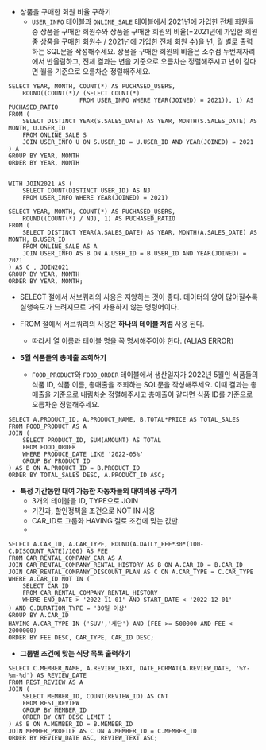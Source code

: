 - 상품을 구매한 회원 비율 구하기
	- `USER_INFO` 테이블과 `ONLINE_SALE` 테이블에서 2021년에 가입한 전체 회원들 중 상품을 구매한 회원수와 상품을 구매한 회원의 비율(=2021년에 가입한 회원 중 상품을 구매한 회원수 / 2021년에 가입한 전체 회원 수)을 년, 월 별로 출력하는 SQL문을 작성해주세요. 상품을 구매한 회원의 비율은 소수점 두번째자리에서 반올림하고, 전체 결과는 년을 기준으로 오름차순 정렬해주시고 년이 같다면 월을 기준으로 오름차순 정렬해주세요.
```MYSQL
SELECT YEAR, MONTH, COUNT(*) AS PUCHASED_USERS,
	ROUND((COUNT(*)/ (SELECT COUNT(*)
					FROM USER_INFO WHERE YEAR(JOINED) = 2021)), 1) AS PUCHASED_RATIO
FROM (
    SELECT DISTINCT YEAR(S.SALES_DATE) AS YEAR, MONTH(S.SALES_DATE) AS MONTH, U.USER_ID
    FROM ONLINE_SALE S
    JOIN USER_INFO U ON S.USER_ID = U.USER_ID AND YEAR(JOINED) = 2021
) A
GROUP BY YEAR, MONTH
ORDER BY YEAR, MONTH


WITH JOIN2021 AS (
    SELECT COUNT(DISTINCT USER_ID) AS NJ
    FROM USER_INFO WHERE YEAR(JOINED) = 2021)

SELECT YEAR, MONTH, COUNT(*) AS PUCHASED_USERS,
    ROUND((COUNT(*) / NJ), 1) AS PUCHASED_RATIO
FROM (
    SELECT DISTINCT YEAR(A.SALES_DATE) AS YEAR, MONTH(A.SALES_DATE) AS MONTH, B.USER_ID
    FROM ONLINE_SALE AS A
    JOIN USER_INFO AS B ON A.USER_ID = B.USER_ID AND YEAR(JOINED) = 2021
) AS C , JOIN2021
GROUP BY YEAR, MONTH
ORDER BY YEAR, MONTH;
```
- SELECT 절에서 서브쿼리의 사용은 지양하는 것이 좋다. 데이터의 양이 많아질수록 실행속도가 느려지므로 거의 사용하지 않는 명령어이다.
- FROM 절에서 서브쿼리의 사용은 **하나의 테이블 처럼** 사용 된다.
	- 따라서 열 이름과 테이블 명을 꼭 명시해주어야 한다. (ALIAS ERROR)

- **5월 식품들의 총매출 조회하기**
	- `FOOD_PRODUCT`와 `FOOD_ORDER` 테이블에서 생산일자가 2022년 5월인 식품들의 식품 ID, 식품 이름, 총매출을 조회하는 SQL문을 작성해주세요. 이때 결과는 총매출을 기준으로 내림차순 정렬해주시고 총매출이 같다면 식품 ID를 기준으로 오름차순 정렬해주세요.
```MYSQL
SELECT A.PRODUCT_ID, A.PRODUCT_NAME, B.TOTAL*PRICE AS TOTAL_SALES
FROM FOOD_PRODUCT AS A
JOIN (
    SELECT PRODUCT_ID, SUM(AMOUNT) AS TOTAL
    FROM FOOD_ORDER
    WHERE PRODUCE_DATE LIKE '2022-05%'
    GROUP BY PRODUCT_ID
) AS B ON A.PRODUCT_ID = B.PRODUCT_ID
ORDER BY TOTAL_SALES DESC, A.PRODUCT_ID ASC;
```

- **특정 기간동안 대여 가능한 자동차들의 대여비용 구하기**
	- 3개의 테이블을 ID, TYPE으로 JOIN
	- 기간과, 할인정책을 조건으로 NOT IN 사용
	- CAR_ID로 그룹화 HAVING 절로 조건에 맞는 값만.
	- 
```MYSQL
SELECT A.CAR_ID, A.CAR_TYPE, ROUND(A.DAILY_FEE*30*(100-C.DISCOUNT_RATE)/100) AS FEE
FROM CAR_RENTAL_COMPANY_CAR AS A
JOIN CAR_RENTAL_COMPANY_RENTAL_HISTORY AS B ON A.CAR_ID = B.CAR_ID
JOIN CAR_RENTAL_COMPANY_DISCOUNT_PLAN AS C ON A.CAR_TYPE = C.CAR_TYPE
WHERE A.CAR_ID NOT IN (
    SELECT CAR_ID
    FROM CAR_RENTAL_COMPANY_RENTAL_HISTORY
    WHERE END_DATE > '2022-11-01' AND START_DATE < '2022-12-01'
) AND C.DURATION_TYPE = '30일 이상'
GROUP BY A.CAR_ID
HAVING A.CAR_TYPE IN ('SUV','세단') AND (FEE >= 500000 AND FEE < 2000000)
ORDER BY FEE DESC, CAR_TYPE, CAR_ID DESC;
```

- **그룹별 조건에 맞는 식당 목록 출력하기**
```MYSQL
SELECT C.MEMBER_NAME, A.REVIEW_TEXT, DATE_FORMAT(A.REVIEW_DATE, '%Y-%m-%d') AS REVIEW_DATE
FROM REST_REVIEW AS A
JOIN (
    SELECT MEMBER_ID, COUNT(REVIEW_ID) AS CNT
    FROM REST_REVIEW
    GROUP BY MEMBER_ID
    ORDER BY CNT DESC LIMIT 1
) AS B ON A.MEMBER_ID = B.MEMBER_ID
JOIN MEMBER_PROFILE AS C ON A.MEMBER_ID = C.MEMBER_ID
ORDER BY REVIEW_DATE ASC, REVIEW_TEXT ASC;
```
